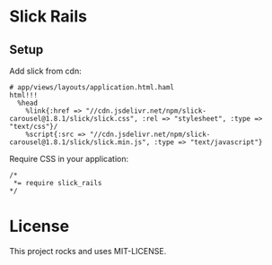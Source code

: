 # Slick Rails

## Setup

Add slick from cdn:

    # app/views/layouts/application.html.haml
    html!!!
      %head
        %link{:href => "//cdn.jsdelivr.net/npm/slick-carousel@1.8.1/slick/slick.css", :rel => "stylesheet", :type => "text/css"}/
        %script{:src => "//cdn.jsdelivr.net/npm/slick-carousel@1.8.1/slick/slick.min.js", :type => "text/javascript"}


Require CSS in your application:

    /*
     *= require slick_rails
    */

# License

This project rocks and uses MIT-LICENSE.
